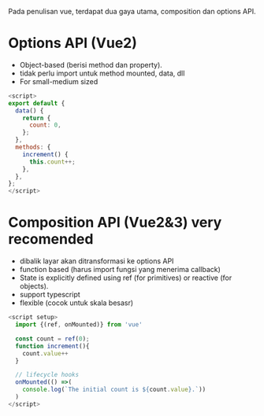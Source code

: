 Pada penulisan vue, terdapat dua gaya utama, composition dan options API.

# Options API (Vue2)
- Object-based (berisi method dan property).
- tidak perlu import untuk method mounted, data, dll
- For small-medium sized 

```javascript
<script>
export default {
  data() {
    return {
      count: 0,
    };
  },
  methods: {
    increment() {
      this.count++;
    },
  },
};
</script>
```

# Composition API (Vue2&3) very recomended

- dibalik layar akan ditransformasi ke options API
- function based (harus import fungsi yang menerima callback)
- State is explicitly defined using ref (for primitives) or reactive (for objects).
- support typescript
- flexible (cocok untuk skala besasr)

```javascript
<script setup>
  import {(ref, onMounted)} from 'vue'

  const count = ref(0); 
  function increment(){
    count.value++
  }

  // lifecycle hooks 
  onMounted(() =>(
    console.log(`The initial count is ${count.value}.`))
  )
</script>
```
